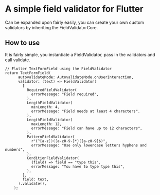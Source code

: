 # A simple field validator for Flutter

Can be expanded upon fairly easily, you can create your own custom validators by inheriting the FieldValidatorCore.

## How to use

It is fairly simple, you instantiate a FieldValidator, pass in the validators and call validate.

```
// Flutter TextFormField using the FieldValidator
return TextFormField(
      autovalidateMode: AutovalidateMode.onUserInteraction,
      validator: (text) => FieldValidator(
        [
          RequiredFieldValidator(
            errorMessage: "Field required",
          ),
          LengthFieldValidator(
            minLength: 4,
            errorMessage: "Field needs at least 4 characters",
          ),
          LengthFieldValidator(
            maxLength: 12,
            errorMessage: "Field can have up to 12 characters",
          ),
          PatternFieldValidator(
            r"(^[a-z])([a-z0-9-]*)([a-z0-9]$)",
            errorMessage: "Use only lowercase letters hyphens and numbers",
          ),
          ConditionFieldValidator(
            (field) => field == "type this",
            errorMessage: "You have to type type this",
          ),
        ],
        field: text,
      ).validate(),
    );
```